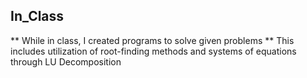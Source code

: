 ## In_Class
** While in class, I created programs to solve given problems
** This includes utilization of root-finding methods and systems of equations through LU Decomposition
